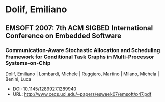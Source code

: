 # Dolif, Emiliano

## EMSOFT 2007: 7th ACM SIGBED International Conference on Embedded Software

### Communication-Aware Stochastic Allocation and Scheduling Framework for Conditional Task Graphs in Multi-Processor Systems-on-Chip
Dolif, Emiliano | Lombardi, Michele | Ruggiero, Martino | Milano, Michela | Benini, Luca
* DOI: [10.1145/1289927.1289940](https://doi.org/10.1145/1289927.1289940)
* URL: <http://www.cecs.uci.edu/~papers/esweek07/emsoft/p47.pdf>

